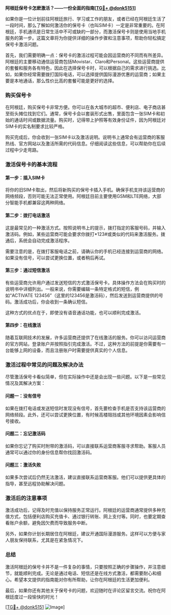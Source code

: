 **阿根廷保号卡怎麽激活？——一份全面的指南[[TG💪+ @donk5151](https://t.me/s/donk5151)]**

如果你是一位计划前往阿根廷旅行、学习或工作的朋友，或者已经在阿根廷生活了一段时间，那么了解如何激活你的保号卡（也叫SIM卡）一定是非常重要的。在阿根廷，手机通讯是日常生活中不可或缺的一部分，而激活保号卡则是使用当地手机服务的第一步。这篇文章将为你提供详细的操作步骤和注意事项，帮助你轻松搞定保号卡激活问题。

首先，我们需要明确一点：保号卡的激活过程可能会因运营商的不同而有所差异。阿根廷的主要移动通信运营商包括Movistar、Claro和Personal。这些运营商提供的套餐和服务各有特色，因此在选择保号卡时，可以根据自己的需求进行挑选。比如，如果你经常需要拨打国际电话，可以选择提供国际漫游优惠的运营商；如果主要是本地通话，那么性价比高的套餐可能是更好的选择。

### **购买保号卡**

在阿根廷，购买保号卡非常方便。你可以在各大城市的超市、便利店、电子商店甚至街头摊位找到它们。通常，保号卡会以套装形式出售，里面包含一张SIM卡和初始的通话时间或数据流量。购买时，记得带上护照等有效身份证件，因为阿根廷对SIM卡的实名制要求比较严格。

购买完成后，你会收到一张SIM卡以及激活说明。说明书上通常会有运营商的客服热线、官方网站以及激活所需的代码信息。仔细阅读这些信息，可以帮助你在后续过程中少走弯路。

### **激活保号卡的基本流程**

#### **第一步：插入SIM卡**
将你的旧SIM卡取出，然后将新购买的保号卡插入手机。确保手机支持该运营商的网络频段，否则可能无法正常使用。阿根廷目前主要使用GSM和LTE网络，大部分智能手机都兼容这两种网络。

#### **第二步：拨打电话激活**
这是最常见的一种激活方式。按照说明书上的提示，拨打指定的客服号码，并输入激活码。例如，某些运营商可能会要求你拨打*123#或类似的代码来激活服务。拨通后，系统会自动完成激活程序。

需要注意的是，在拨打客服电话之前，请确认你的手机已经连接到运营商的网络。如果没有信号，可以尝试更换位置，或者稍后再试。

#### **第三步：通过短信激活**
有些运营商允许用户通过发送短信的方式激活保号卡。具体操作方法会在购买时的说明书中详细列出。一般来说，你需要编辑一条特定格式的短信，例如“ACTIVATE 123456”（这里的123456是激活码），然后发送到运营商提供的号码。激活成功后，你会收到一条确认短信。

这种方式的优点在于，即使没有语音通话功能，也可以顺利完成激活。

#### **第四步：在线激活**
随着互联网技术的发展，许多运营商还提供了在线激活的服务。你可以访问运营商的官方网站，登录账户并按照指引完成激活。不过，这种方法的前提是你需要有一台能够上网的设备，而且注册账户时需要提供真实的个人信息。

### **激活过程中常见的问题及解决办法**

尽管激活保号卡看似简单，但在实际操作中还是会出现一些问题。以下是一些常见情况及其解决方案：

#### **问题一：没有信号**
如果在拨打电话或发送短信时发现没有信号，首先要检查手机是否支持该运营商的网络频段。此外，还可以尝试更换位置，有时候高楼阻挡或其他环境因素会影响信号接收。

#### **问题二：忘记激活码**
如果你忘记了购买时附带的激活码，可以直接联系运营商客服寻求帮助。客服人员通常可以通过你的身份信息帮你找回激活码。

#### **问题三：激活失败**
如果多次尝试后仍然无法激活，建议直接联系运营商客服。他们可以提供更具体的指导，甚至远程协助解决问题。

### **激活后的注意事项**

激活成功后，记得及时充值以保持服务正常运行。阿根廷的运营商通常提供多种充值方式，包括便利店购买充值卡、通过银行转账、网上支付等。同时，也要定期查看账户余额，避免因欠费而导致服务中断。

另外，如果你计划长期居住在阿根廷，建议开通国际漫游服务。这样可以方便与家人朋友保持联系，尤其是在紧急情况下。

### **总结**

激活阿根廷的保号卡并不是一件复杂的事情，只要按照正确的步骤操作，并注意细节，就能顺利完成。无论是通过电话、短信还是在线方式激活，都需要耐心和细心。希望本文提供的指南能对你有所帮助，让你在阿根廷的生活更加便利。

最后，如果你还有其他关于保号卡的问题，欢迎随时在评论区留言交流。祝你在阿根廷度过一段愉快的时光！

[[TG💪+ @donk5151](https://t.me/s/donk5151) ![Image](https://i.postimg.cc/rwNCRYN7/Snipaste-2025-04-30-17-27-05.png)]